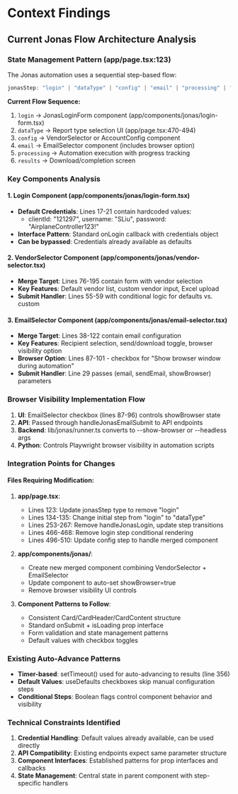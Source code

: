 # Context Findings

## Current Jonas Flow Architecture Analysis

### State Management Pattern (app/page.tsx:123)
The Jonas automation uses a sequential step-based flow:
```typescript
jonasStep: "login" | "dataType" | "config" | "email" | "processing" | "results"
```

**Current Flow Sequence:**
1. `login` → JonasLoginForm component (app/components/jonas/login-form.tsx)
2. `dataType` → Report type selection UI (app/page.tsx:470-494)
3. `config` → VendorSelector or AccountConfig component  
4. `email` → EmailSelector component (includes browser option)
5. `processing` → Automation execution with progress tracking
6. `results` → Download/completion screen

### Key Components Analysis

#### 1. Login Component (app/components/jonas/login-form.tsx)
- **Default Credentials**: Lines 17-21 contain hardcoded values:
  - clientId: "121297", username: "SLiu", password: "AirplaneController123!"
- **Interface Pattern**: Standard onLogin callback with credentials object
- **Can be bypassed**: Credentials already available as defaults

#### 2. VendorSelector Component (app/components/jonas/vendor-selector.tsx)
- **Merge Target**: Lines 76-195 contain form with vendor selection
- **Key Features**: Default vendor list, custom vendor input, Excel upload
- **Submit Handler**: Lines 55-59 with conditional logic for defaults vs. custom

#### 3. EmailSelector Component (app/components/jonas/email-selector.tsx)
- **Merge Target**: Lines 38-122 contain email configuration
- **Key Features**: Recipient selection, send/download toggle, browser visibility option
- **Browser Option**: Lines 87-101 - checkbox for "Show browser window during automation"
- **Submit Handler**: Line 29 passes (email, sendEmail, showBrowser) parameters

### Browser Visibility Implementation Flow
1. **UI**: EmailSelector checkbox (lines 87-96) controls showBrowser state
2. **API**: Passed through handleJonasEmailSubmit to API endpoints
3. **Backend**: lib/jonas/runner.ts converts to --show-browser or --headless args
4. **Python**: Controls Playwright browser visibility in automation scripts

### Integration Points for Changes

#### Files Requiring Modification:
1. **app/page.tsx**: 
   - Lines 123: Update jonasStep type to remove "login"  
   - Lines 134-135: Change initial step from "login" to "dataType"
   - Lines 253-267: Remove handleJonasLogin, update step transitions
   - Lines 466-468: Remove login step conditional rendering
   - Lines 496-510: Update config step to handle merged component

2. **app/components/jonas/**: 
   - Create new merged component combining VendorSelector + EmailSelector
   - Update component to auto-set showBrowser=true
   - Remove browser visibility UI controls

3. **Component Patterns to Follow**:
   - Consistent Card/CardHeader/CardContent structure
   - Standard onSubmit + isLoading prop interface  
   - Form validation and state management patterns
   - Default values with checkbox toggles

### Existing Auto-Advance Patterns
- **Timer-based**: setTimeout() used for auto-advancing to results (line 356)
- **Default Values**: useDefaults checkboxes skip manual configuration steps
- **Conditional Steps**: Boolean flags control component behavior and visibility

### Technical Constraints Identified
1. **Credential Handling**: Default values already available, can be used directly
2. **API Compatibility**: Existing endpoints expect same parameter structure
3. **Component Interfaces**: Established patterns for prop interfaces and callbacks
4. **State Management**: Central state in parent component with step-specific handlers